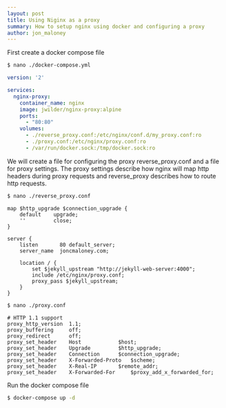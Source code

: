 ```yaml
---
layout: post
title: Using Niginx as a proxy
summary: How to setup nginx using docker and configuring a proxy
author: jon_maloney
---
```


First create a docker compose file

```bash
$ nano ./docker-compose.yml 
```

```yaml
version: '2'

services:
  nginx-proxy:
    container_name: nginx
    image: jwilder/nginx-proxy:alpine
    ports:
      - "80:80"
    volumes:
      - ./reverse_proxy.conf:/etc/nginx/conf.d/my_proxy.conf:ro
      - ./proxy.conf:/etc/nginx/proxy.conf:ro
      - /var/run/docker.sock:/tmp/docker.sock:ro
```

We will create a file for configuring the proxy reverse_proxy.conf and a file for proxy settings. The proxy settings describe how nginx will map http headers during proxy requests and reverse_proxy describes how to route http requests. 

```bash
$ nano ./reverse_proxy.conf
```

```
map $http_upgrade $connection_upgrade {
    default    upgrade;
    ''         close;
}

server {
    listen       80 default_server;
    server_name  joncmaloney.com;
    
    location / {
        set $jekyll_upstream "http://jekyll-web-server:4000";
        include /etc/nginx/proxy.conf;
        proxy_pass $jekyll_upstream;
    }
}
```

```bash
$ nano ./proxy.conf
```

```
# HTTP 1.1 support
proxy_http_version 	1.1;
proxy_buffering 	off;
proxy_redirect     	off;
proxy_set_header 	Host 			$host;
proxy_set_header 	Upgrade 		$http_upgrade;
proxy_set_header	Connection 		$connection_upgrade;
proxy_set_header 	X-Forwarded-Proto 	$scheme;
proxy_set_header 	X-Real-IP 		$remote_addr;
proxy_set_header 	X-Forwarded-For 	$proxy_add_x_forwarded_for;
```

Run the docker compose file

```bash
$ docker-compose up -d
```

